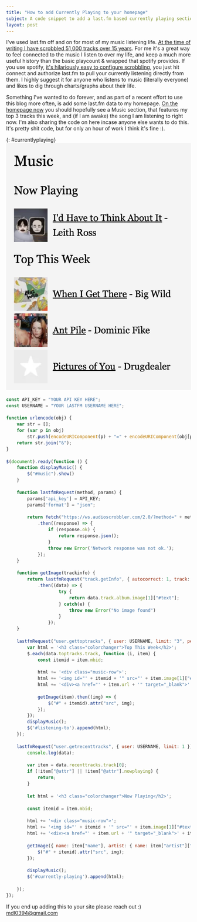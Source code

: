```yaml
---
title: "How to add Currently Playing to your homepage"
subject: A code snippet to add a last.fm based currently playing section to your personal site
layout: post
---
```


I've used last.fm off and on for most of my music listening life. [At the time of writing I have scrobbled 51,000 tracks over 15 years](https://www.last.fm/user/frenchie4111). For me it's a great way to feel connected to the music I listen to over my life, and keep a much more useful history than the basic playcount & wrapped that spotify provides. If you use spotify, [it's hilariously easy to configure scrobbling](https://www.last.fm/about/trackmymusic), you just hit connect and authorize last.fm to pull your currently listening directly from them. I highly suggest it for anyone who listens to music (literally everyone) and likes to dig through charts/graphs about their life.

Something I've wanted to do forever, and as part of a recent effort to use this blog more often, is add some last.fm data to my homepage. [On the homepage now](/) you should hopefully see a Music section, that features my top 3 tracks this week, and (if I am awake) the song I am listening to right now. I'm also sharing the code on here incase anyone else wants to do this. It's pretty shit code, but for only an hour of work I think it's fine :).

<style>#currentlyplaying { width: 300px; margin: 0 auto; }</style>

{: #currentlyplaying}
![Lastfm Currently Playing Screenshot from Homepage](/images/currentlyplaying.png)

```javascript
const API_KEY = "YOUR API KEY HERE";
const USERNAME = "YOUR LASTFM USERNAME HERE";

function urlencode(obj) {
    var str = [];
    for (var p in obj)
        str.push(encodeURIComponent(p) + "=" + encodeURIComponent(obj[p]));
    return str.join("&");
}

$(document).ready(function () {
    function displayMusic() {
        $("#music").show()
    }

    function lastfmRequest(method, params) {
        params['api_key'] = API_KEY;
        params['format'] = "json";

        return fetch("https://ws.audioscrobbler.com/2.0/?method=" + method + "&" + urlencode(params) + "&format=json")
            .then((response) => {
                if (response.ok) {
                    return response.json();
                }
                throw new Error('Network response was not ok.');
            });
    }

    function getImage(trackinfo) {
        return lastfmRequest("track.getInfo", { autocorrect: 1, track: trackinfo["name"], artist: trackinfo["artist"]["name"] })
            .then((data) => {
                    try {
                        return data.track.album.image[1]["#text"];
                    } catch(e) {
                        throw new Error("No image found")
                    }
                });
    }

    lastfmRequest("user.gettoptracks", { user: USERNAME, limit: "3", period: "7day" }).then((data) => {
        var html = '<h3 class="colorchanger">Top This Week</h2>';
        $.each(data.toptracks.track, function (i, item) {
            const itemid = item.mbid;

            html += '<div class="music-row">';
            html += '<img id="' + itemid + '" src="' + item.image[1]["#text"] + '">';
            html += '<div><a href="' + item.url + '" target="_blank">' + item.name + '</a> - ' + item.artist['name'] + '</div></div>';

            getImage(item).then((img) => {
                $("#" + itemid).attr("src", img);
            });
        });
        displayMusic();
        $('#listening-to').append(html);
    });

    lastfmRequest("user.getrecenttracks", { user: USERNAME, limit: 1 }).then((data) => {
        console.log(data);

        var item = data.recenttracks.track[0];
        if (!item["@attr"] || !item["@attr"].nowplaying) {
            return;
        }

        let html = '<h3 class="colorchanger">Now Playing</h2>';

        const itemid = item.mbid;

        html += '<div class="music-row">';
        html += '<img id="' + itemid + '" src="' + item.image[1]["#text"] + '">';
        html += '<div><a href="' + item.url + '" target="_blank">' + item.name + '</a> - ' + item.artist['#text'] + '</div></div>';

        getImage({ name: item["name"], artist: { name: item["artist"]["#text"] } }).then((img) => {
            $("#" + itemid).attr("src", img);
        });

        displayMusic();
        $('#currently-playing').append(html);

    });
});
```

If you end up adding this to your site please reach out :) mdl0394@gmail.com

<br/>
<br/>
<br/>
<br/>
<br/>
<br/>